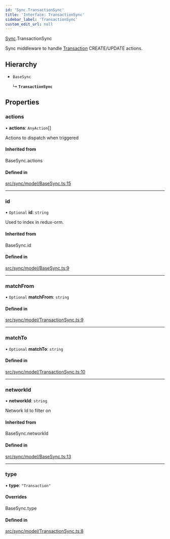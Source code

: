 ```yaml
---
id: 'Sync.TransactionSync'
title: 'Interface: TransactionSync'
sidebar_label: 'TransactionSync'
custom_edit_url: null
---
```


[Sync](../namespaces/Sync.md).TransactionSync

Sync middleware to handle [Transaction](./Transaction.Transaction-1) CREATE/UPDATE actions.

## Hierarchy

-   `BaseSync`

    ↳ **`TransactionSync`**

## Properties

### actions

• **actions**: `AnyAction`[]

Actions to dispatch when triggered

#### Inherited from

BaseSync.actions

#### Defined in

[src/sync/model/BaseSync.ts:15](https://github.com/leovigna/web3-redux/blob/cff01f0/src/sync/model/BaseSync.ts#L15)

---

### id

• `Optional` **id**: `string`

Used to index in redux-orm.

#### Inherited from

BaseSync.id

#### Defined in

[src/sync/model/BaseSync.ts:9](https://github.com/leovigna/web3-redux/blob/cff01f0/src/sync/model/BaseSync.ts#L9)

---

### matchFrom

• `Optional` **matchFrom**: `string`

#### Defined in

[src/sync/model/TransactionSync.ts:9](https://github.com/leovigna/web3-redux/blob/cff01f0/src/sync/model/TransactionSync.ts#L9)

---

### matchTo

• `Optional` **matchTo**: `string`

#### Defined in

[src/sync/model/TransactionSync.ts:10](https://github.com/leovigna/web3-redux/blob/cff01f0/src/sync/model/TransactionSync.ts#L10)

---

### networkId

• **networkId**: `string`

Network Id to filter on

#### Inherited from

BaseSync.networkId

#### Defined in

[src/sync/model/BaseSync.ts:13](https://github.com/leovigna/web3-redux/blob/cff01f0/src/sync/model/BaseSync.ts#L13)

---

### type

• **type**: `"Transaction"`

#### Overrides

BaseSync.type

#### Defined in

[src/sync/model/TransactionSync.ts:8](https://github.com/leovigna/web3-redux/blob/cff01f0/src/sync/model/TransactionSync.ts#L8)
